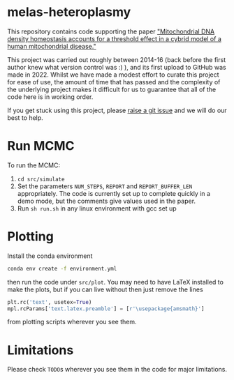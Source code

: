 # melas-heteroplasmy

This repository contains code supporting the paper ["Mitochondrial DNA density homeostasis accounts for a threshold effect in a cybrid model of a human mitochondrial disease."](https://doi.org/10.1042/BCJ20170651)

This project was carried out roughly between 2014-16 (back before the first author knew what version control was :) ), and its first upload to GitHub was made in 2022. Whilst we have made a modest effort to curate this project for ease of use, the amount of time that has passed and the complexity of the underlying project makes it difficult for us to guarantee that all of the code here is in working order.

If you get stuck using this project, please [raise a git issue](https://github.com/StochasticBiology/melas-heteroplasmy/issues) and we will do our best to help.

# Run MCMC

To run the MCMC:
1. `cd src/simulate`
2. Set the parameters `NUM_STEPS`, `REPORT` and `REPORT_BUFFER_LEN` appropriately. The code is currently set up to complete quickly in a demo mode, but the comments give values used in the paper.
3. Run `sh run.sh` in any linux environment with gcc set up

# Plotting

Install the conda environment
```bash
conda env create -f environment.yml
```
then run the code under `src/plot`. You may need to have LaTeX installed to make the plots, but if you can live without then just remove the lines
```python 
plt.rc('text', usetex=True)
mpl.rcParams['text.latex.preamble'] = [r'\usepackage{amsmath}']
```
from plotting scripts wherever you see them.

# Limitations
Please check `TODO`s wherever you see them in the code for major limitations.
